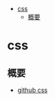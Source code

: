 <!-- TOC -->

- [css](#css)
    - [概要](#概要)

<!-- /TOC -->

# css

## 概要

- [github css](https://github.com/topics/css)
